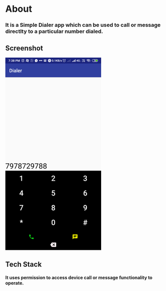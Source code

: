 # About
### It is a Simple Dialer app which can be used to call or message directlty to a particular number dialed.

## Screenshot
<img src="Screenshot_2019-07-06-19-38-16-205_android.example.dialer.png"   width="300px"/>

## Tech Stack
#### It uses permission to access device call or message functionality to operate.